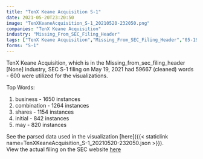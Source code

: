 ```yaml
---
title: "TenX Keane Acquisition S-1"
date: 2021-05-20T23:20:50
image: "TenXKeaneAcquisition_S-1_20210520-232050.png"
companies: "TenX Keane Acquisition"
industry: "Missing_From_SEC_Filing_Header"
tags: ["TenX Keane Acquisition","Missing_From_SEC_Filing_Header","05-19-2021","S-1"]
forms: "S-1"
---
```

TenX Keane Acquisition, which is in the Missing_from_sec_filing_header [None] industry, SEC S-1 filing on May 19, 2021 had 59667 (cleaned) words - 600 were utilized for the visualizations.

Top Words:
1. business - 1650 instances
2. combination - 1264 instances
3. shares - 1154 instances
4. initial - 842 instances
5. may - 820 instances


See the parsed data used in the visualization [here]({{< staticlink name=TenXKeaneAcquisition_S-1_20210520-232050.json >}}).  
View the actual filing on the SEC website [here](https://www.sec.gov/Archives/edgar/data/1851484/0001493152-21-012185.txt)